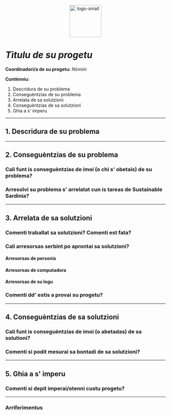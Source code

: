 <p align="center">
    <img src="https://github.com/sustainablesardinia/manifesto/raw/master/logo-with-name-small.png" alt="logo-small" width="100px" border="0">
</p>

# _Tìtulu de su progetu_

**Coordinadori/a de su progetu:** _Nòmini_


**Cuntènniu:**

1. Descridura de su problema
2. Conseguèntzias de su problema
3. Arrelata de sa solutzioni
4. Conseguèntzias de sa solutzioni
5. Ghia a s' imperu


-------------------------------------------------------------------------------
## 1. Descridura de su problema
<!--
> “No propongastis solutzionis finsas a candu de su problema no nd' estis
> chistionau de manera sa prus cumpria chi fait chena de inditai nimancu una.”
>
> -- Norman R. F. Maier

Descriei su problema innoi. Podeis imperai gràficus e màginis, ma si depeis
cuncentrai asuba de su problema, no sa solutzioni.
-->


-------------------------------------------------------------------------------
## 2. Conseguèntzias de su problema

### Cali funt is conseguèntzias de imoi (o chi s' obetais) de su problema?

### Arresolvi su problema s' arrelatat cun is tareas de Sustainable Sardinia?

-------------------------------------------------------------------------------
## 3. Arrelata de sa solutzioni

### Comenti traballat sa solutzioni? Comenti est fata?
<!-- Imperai unu gràficu a brocus, ma fai-ddu simpli e craru. No nc' at abisòngiu de
imperai UML. -->

### Cali arresorsas serbint po aprontai sa solutzioni?

#### Arresorsas de personis
<!-- Òmini annus po su svilupu, prova, mantennimentu... -->

#### Arresorsas de computadora
<!-- Tennologias, imperu de server, ... -->

#### Arresorsas de su logu
<!-- Donai un' apretziadura de s' impestu chi portat sa solutzioni bosta -->

### Comenti dd' estis a provai su progetu?
<!-- Bogai is prus pinnicas piticas chi podeis. -->

-------------------------------------------------------------------------------
## 4. Conseguèntzias de sa solutzioni 

### Cali funt is conseguèntzias de imoi (o abetadas) de sa solutioni?

### Comenti si podit mesurai sa bontadi de sa solutzioni?


-------------------------------------------------------------------------------
## 5. Ghia a s' imperu

### Comenti si depit imperai/otenni custu progetu?
<!-- Chi fait, donai atopus po ghiai unu utenti nou o unu provadori -->

-------------------------------------------------------------------------------
### Arriferimentus
